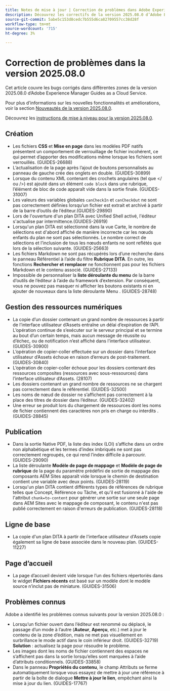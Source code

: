 ```yaml
---
title: Notes de mise à jour | Correction de problèmes dans Adobe Experience Manager Guides, version 2025.08.0
description: Découvrez les correctifs de la version 2025.08.0 d’Adobe Experience Manager Guides as a Cloud Service.
source-git-commit: 5abe5c153d8cedc7b555d6ca82709557cc38d28f
workflow-type: tm+mt
source-wordcount: '715'
ht-degree: 3%

---
```


# Correction de problèmes dans la version 2025.08.0

Cet article couvre les bugs corrigés dans différentes zones de la version 2025.08.0 d’Adobe Experience Manager Guides as a Cloud Service.

Pour plus d’informations sur les nouvelles fonctionnalités et améliorations, voir la section [Nouveautés de la version 2025.08.0](whats-new-2025-08-0.md).

Découvrez les [instructions de mise à niveau pour la version 2025.08.0](upgrade-instructions-2025-08-0.md).

## Création

- Les fichiers **CSS** et **Mise en page** dans les modèles PDF natifs présentent un comportement de verrouillage de fichier incohérent, ce qui permet d’apporter des modifications même lorsque les fichiers sont verrouillés. (GUIDES-26688)
- L’actualisation de la page après l’ajout de boutons personnalisés au panneau de gauche crée des onglets en double. (GUIDES-30899)
- Lorsque du contenu XML contenant des crochets angulaires (tel que &lt;/ ou />) est ajouté dans un élément `code block` dans une rubrique, l’élément de bloc de code apparaît vide dans la sortie finale. (GUIDES-31007)
- Les valeurs des variables globales `canCheckIn` et `canCheckOut` ne sont pas correctement définies lorsqu’un fichier est extrait et archivé à partir de la barre d’outils de l’éditeur.(GUIDES-29890)
- Lors de l&#39;ouverture d&#39;un plan DITA avec Unified Shell activé, l&#39;éditeur s&#39;actualise par intermittence.(GUIDES-26919)
- Lorsqu&#39;un plan DITA est sélectionné dans la vue Carte, le nombre de sélections est d&#39;abord affiché de manière incorrecte car les nœuds enfants du plan ne sont pas sélectionnés. Le nombre correct de sélections et l’inclusion de tous les nœuds enfants ne sont reflétés que lors de la sélection suivante. (GUIDES-25663)
- Les fichiers Markdown ne sont pas récupérés lors d’une recherche dans le panneau Référentiel à l’aide du filtre **Rubrique DITA**. En outre, les fonctions **Rechercher et remplacer** ne fonctionnent pas pour les fichiers Markdown et le contenu associé. (GUIDES-27133)
- Impossible de personnaliser la **liste déroulante du menu** de la barre d’outils de l’éditeur à l’aide du framework d’extension. Par conséquent, vous ne pouvez pas masquer ni afficher les boutons existants ni en ajouter de nouveaux dans la liste déroulante Menu . (GUIDES-28748)

## Gestion des ressources numériques

- La copie d’un dossier contenant un grand nombre de ressources à partir de l’interface utilisateur d’Assets entraîne un délai d’expiration de l’API. L’opération continue de s’exécuter sur le serveur principal et se termine au bout d’un certain temps, mais aucun message de réussite ou d’échec, ou de notification n’est affiché dans l’interface utilisateur. (GUIDES-30900)
- L’opération de copier-coller effectuée sur un dossier dans l’interface utilisateur d’Assets échoue en raison d’erreurs de post-traitement. (GUIDES-30840)
- L’opération de copier-coller échoue pour les dossiers contenant des ressources composites (ressources avec sous-ressources) dans l’interface utilisateur d’Assets. (28107)
- Les dossiers contenant un grand nombre de ressources ne se chargent pas correctement dans le référentiel. (GUIDES-32500)
- Les noms de nœud de dossier ne s’affichent pas correctement à la place des titres de dossier dans l’éditeur. (GUIDES-32402)
- Une erreur se produit lors du chargement de ressources dont les noms de fichier contiennent des caractères non pris en charge ou interdits . (GUIDES-28845)

## Publication

- Dans la sortie Native PDF, la liste des index (LOI) s’affiche dans un ordre non alphabétique et les termes d’index imbriqués ne sont pas correctement regroupés, ce qui rend l’index difficile à parcourir. (GUIDES-29090)
- La liste déroulante **Modèle de page de mappage** et **Modèle de page de rubrique** de la page du paramètre prédéfini de sortie de mappage des composants AEM Sites apparaît vide lorsque le chemin de destination contient une variable avec deux points. (GUIDES-28119)
- Lorsqu&#39;un plan DITA contient différents types de références de rubrique telles que Concept, Référence ou Tâche, et qu&#39;il est fusionné à l&#39;aide de l&#39;attribut `chunk=to-content` pour générer une sortie sur une seule page dans AEM Sites avec le mappage de composant, le contenu n&#39;est pas publié correctement en raison d&#39;erreurs de publication. (GUIDES-28118)

## Ligne de base

- La copie d&#39;un plan DITA à partir de l&#39;interface utilisateur d&#39;Assets copie également sa ligne de base associée dans le nouveau plan. (GUIDES-11227)

## Page d’accueil

- La page d’accueil devient vide lorsque l’un des fichiers répertoriés dans le widget **Fichiers récents** est basé sur un modèle dont le modèle source n’inclut pas de miniature. (GUIDES-31506)

## Problèmes connus

Adobe a identifié les problèmes connus suivants pour la version 2025.08.0 :

- Lorsqu’un fichier ouvert dans l’éditeur est renommé ou déplacé, le passage d’un mode à l’autre (**Auteur**, **Aperçu**, etc.) met à jour le contenu de la zone d’édition, mais ne met pas visuellement en surbrillance le mode actif dans le coin inférieur droit. (GUIDES-32719) <br> **Solution** : actualisez la page pour résoudre le problème.
- Les images dont les noms de fichier contiennent des espaces ne s’affichent pas dans la sortie lorsqu’elles sont marquées à l’aide d’attributs conditionnels. (GUIDES-33858)
- Dans le panneau **Propriétés du contenu**, le champ Attributs se ferme automatiquement lorsque vous essayez de mettre à jour une référence à partir de la boîte de dialogue **Mettre à jour le lien**, empêchant ainsi la mise à jour du lien. (GUIDES-17767)



